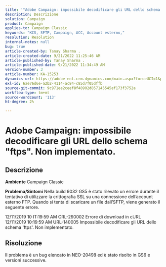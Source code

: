 ```yaml
---
title: '"Adobe Campaign: impossibile decodificare gli URL dello schema "ftps". Non implementato."'
description: Descrizione
solution: Campaign
product: Campaign
applies-to: Campaign Classic
keywords: "KCS, SFTP, Campaign, ACC, Account esterno,"
resolution: Resolution
internal-notes: null
bug: true
article-created-by: Tanay Sharma .
article-created-date: 9/21/2022 11:25:46 AM
article-published-by: Tanay Sharma .
article-published-date: 9/21/2022 11:34:49 AM
version-number: 3
article-number: KA-15253
dynamics-url: https://adobe-ent.crm.dynamics.com/main.aspx?forceUCI=1&pagetype=entityrecord&etn=knowledgearticle&id=6ac94522-a039-ed11-9db1-002248086735
exl-id: 6ae76d6e-a2b2-4114-ac84-c85d7f05dffb
source-git-commit: 9c971ee2ceef8f48902d857145545ef173f3752a
workflow-type: tm+mt
source-wordcount: '113'
ht-degree: 2%

---
```


# Adobe Campaign: impossibile decodificare gli URL dello schema &quot;ftps&quot;. Non implementato.

## Descrizione

<b>Ambiente</b>
Campaign Classic


<b>Problema/Sintomi</b>
Nella build 9032 GS5 è stato rilevato un errore durante il tentativo di utilizzare la crittografia SSL su una connessione dell’account esterno FTP. Quando si tenta di scaricare un file dall’SFTP, viene generato il seguente errore.

12/11/2019 10 IT:19:59 AM CRL-290002 Errore di download in cURL 12/11/2019 10:19:59 AM URL-140005 Impossibile decodificare gli URL dello schema &#39;ftps&#39;. Non implementato.




## Risoluzione


Il problema è un bug elencato in NEO-20498 ed è stato risolto in GS6 e versioni successive.
